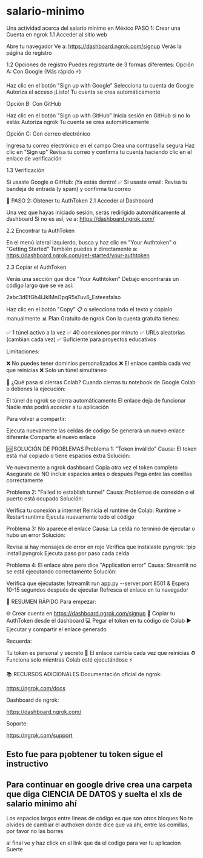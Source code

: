 # salario-minimo
Una actividad acerca del salario mínimo en México
PASO 1: Crear una Cuenta en ngrok
1.1 Acceder al sitio web

Abre tu navegador
Ve a: https://dashboard.ngrok.com/signup
Verás la página de registro

1.2 Opciones de registro
Puedes registrarte de 3 formas diferentes:
Opción A: Con Google (Más rápido ⚡)

Haz clic en el botón "Sign up with Google"
Selecciona tu cuenta de Google
Autoriza el acceso
¡Listo! Tu cuenta se crea automáticamente

Opción B: Con GitHub

Haz clic en el botón "Sign up with GitHub"
Inicia sesión en GitHub si no lo estás
Autoriza ngrok
Tu cuenta se crea automáticamente

Opción C: Con correo electrónico

Ingresa tu correo electrónico en el campo
Crea una contraseña segura
Haz clic en "Sign up"
Revisa tu correo y confirma tu cuenta haciendo clic en el enlace de verificación

1.3 Verificación

Si usaste Google o GitHub: ¡Ya estás dentro! ✅
Si usaste email: Revisa tu bandeja de entrada (y spam) y confirma tu correo


🔑 PASO 2: Obtener tu AuthToken
2.1 Acceder al Dashboard

Una vez que hayas iniciado sesión, serás redirigido automáticamente al dashboard
Si no es así, ve a: https://dashboard.ngrok.com/

2.2 Encontrar tu AuthToken

En el menú lateral izquierdo, busca y haz clic en "Your Authtoken" o "Getting Started"
También puedes ir directamente a: https://dashboard.ngrok.com/get-started/your-authtoken

2.3 Copiar el AuthToken

Verás una sección que dice "Your Authtoken"
Debajo encontrarás un código largo que se ve así:

   2abc3dEfGh4IJklMnOpqR5sTuv6_Esteesfalso

Haz clic en el botón "Copy" 📋 o selecciona todo el texto y cópialo manualmente
📊 Plan Gratuito de ngrok
Con la cuenta gratuita tienes:

✅ 1 túnel activo a la vez
✅ 40 conexiones por minuto
✅ URLs aleatorias (cambian cada vez)
✅ Suficiente para proyectos educativos

Limitaciones:

❌ No puedes tener dominios personalizados
❌ El enlace cambia cada vez que reinicias
❌ Solo un túnel simultáneo

🔄 ¿Qué pasa si cierras Colab?
Cuando cierras tu notebook de Google Colab o detienes la ejecución:

El túnel de ngrok se cierra automáticamente
El enlace deja de funcionar
Nadie más podrá acceder a tu aplicación

Para volver a compartir:

Ejecuta nuevamente las celdas de código
Se generará un nuevo enlace diferente
Comparte el nuevo enlace


🆘 SOLUCIÓN DE PROBLEMAS
Problema 1: "Token inválido"
Causa: El token está mal copiado o tiene espacios extra
Solución:

Ve nuevamente a ngrok dashboard
Copia otra vez el token completo
Asegúrate de NO incluir espacios antes o después
Pega entre las comillas correctamente

Problema 2: "Failed to establish tunnel"
Causa: Problemas de conexión o el puerto está ocupado
Solución:

Verifica tu conexión a internet
Reinicia el runtime de Colab: Runtime > Restart runtime
Ejecuta nuevamente todo el código

Problema 3: No aparece el enlace
Causa: La celda no terminó de ejecutar o hubo un error
Solución:

Revisa si hay mensajes de error en rojo
Verifica que instalaste pyngrok: !pip install pyngrok
Ejecuta paso por paso cada celda

Problema 4: El enlace abre pero dice "Application error"
Causa: Streamlit no se está ejecutando correctamente
Solución:

Verifica que ejecutaste: !streamlit run app.py --server.port 8501 &
Espera 10-15 segundos después de ejecutar
Refresca el enlace en tu navegador


📌 RESUMEN RÁPIDO
Para empezar:

🌐 Crear cuenta en https://dashboard.ngrok.com/signup
🔑 Copiar tu AuthToken desde el dashboard
💻 Pegar el token en tu código de Colab
▶️ Ejecutar y compartir el enlace generado

Recuerda:

Tu token es personal y secreto 🔐
El enlace cambia cada vez que reinicias ♻️
Funciona solo mientras Colab esté ejecutándose ⚡


📚 RECURSOS ADICIONALES
Documentación oficial de ngrok:

https://ngrok.com/docs

Dashboard de ngrok:

https://dashboard.ngrok.com/

Soporte:

https://ngrok.com/support

Esto fue para p¡obtener tu token sigue el instructivo
--------------------------------------------------------------------------------------------------------------------------------
Para continuar en google drive crea una carpeta que diga
CIENCIA DE DATOS y suelta el xls de salario minimo ahí
-----------------------------------------------------------------------------------------------------

Los espacios largos entre lineas de código es que son otros bloques
No te olvides de cambiar el authoken donde dice que va ahí, entre las comillas, por favor no las borres

al final ve y haz click en el link que da el codigo para ver tu aplicacion
Suerte
